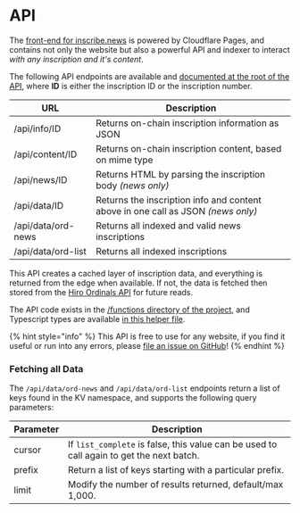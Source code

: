 # API

The [front-end for inscribe.news](https://inscribe.news) is powered by Cloudflare Pages, and contains not only the website but also a powerful API and indexer to interact _with any inscription and it's content_.

The following API endpoints are available and [documented at the root of the API](https://inscribe.news/api), where **ID** is either the inscription ID or the inscription number.

| URL                | Description                                                                      |
| ------------------ | -------------------------------------------------------------------------------- |
| /api/info/ID       | Returns on-chain inscription information as JSON                                 |
| /api/content/ID    | Returns on-chain inscription content, based on mime type                         |
| /api/news/ID       | Returns HTML by parsing the inscription body _(news only)_                       |
| /api/data/ID       | Returns the inscription info and content above in one call as JSON _(news only)_ |
| /api/data/ord-news | Returns all indexed and valid news inscriptions                                  |
| /api/data/ord-list | Returns all indexed inscriptions                                                 |

This API creates a cached layer of inscription data, and everything is returned from the edge when available. If not, the data is fetched then stored from the [Hiro Ordinals API](https://docs.hiro.so/ordinals) for future reads.

The API code exists in the [/functions directory of the project](https://github.com/OrdinalNews/client/tree/main/functions/api), and Typescript types are available [in this helper file](https://github.com/OrdinalNews/client/blob/main/lib/api-types.ts).

{% hint style="info" %}
This API is free to use for any website, if you find it useful or run into any errors, please [file an issue on GitHub](https://github.com/ordinalnews/client/issues)!
{% endhint %}

### Fetching all Data

The `/api/data/ord-news` and `/api/data/ord-list` endpoints return a list of keys found in the KV namespace, and supports the following query parameters:

| Parameter | Description                                                                              |
| --------- | ---------------------------------------------------------------------------------------- |
| cursor    | If `list_complete` is false, this value can be used to call again to get the next batch. |
| prefix    | Return a list of keys starting with a particular prefix.                                 |
| limit     | Modify the number of results returned, default/max 1,000.                                |

